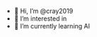 - 👋 Hi, I’m @cray2019
- 👀 I’m interested in 
- 🌱 I’m currently learning AI

<!---
cray2019/cray2019 is a ✨ special ✨ repository because its `README.md` (this file) appears on your GitHub profile.
You can click the Preview link to take a look at your changes.
--->
